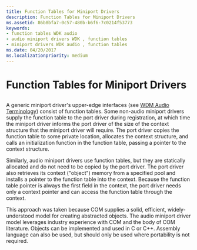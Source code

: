 ```yaml
---
title: Function Tables for Miniport Drivers
description: Function Tables for Miniport Drivers
ms.assetid: 86b8bfa7-0c57-480b-b6f6-7c0214f53773
keywords:
- function tables WDK audio
- audio miniport drivers WDK , function tables
- miniport drivers WDK audio , function tables
ms.date: 04/20/2017
ms.localizationpriority: medium
---
```


# Function Tables for Miniport Drivers


## <span id="function_tables_for_miniport_drivers"></span><span id="FUNCTION_TABLES_FOR_MINIPORT_DRIVERS"></span>


A generic miniport driver's upper-edge interfaces (see [WDM Audio Terminology](wdm-audio-terminology.md)) consist of function tables. Some non-audio miniport drivers supply the function table to the port driver during registration, at which time the miniport driver informs the port driver of the size of the context structure that the miniport driver will require. The port driver copies the function table to some private location, allocates the context structure, and calls an initialization function in the function table, passing a pointer to the context structure.

Similarly, audio miniport drivers use function tables, but they are statically allocated and do not need to be copied by the port driver. The port driver also retrieves its context ("object") memory from a specified pool and installs a pointer to the function table into the context. Because the function table pointer is always the first field in the context, the port driver needs only a context pointer and can access the function table through the context.

This approach was taken because COM supplies a solid, efficient, widely-understood model for creating abstracted objects. The audio miniport driver model leverages industry experience with COM and the body of COM literature. Objects can be implemented and used in C or C++. Assembly language can also be used, but should only be used where portability is not required.

 

 




